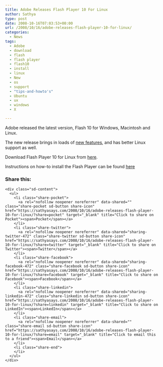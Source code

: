 ```yaml
---
title: Adobe Releases Flash Player 10 For Linux
author: Sathya
type: post
date: 2008-10-16T07:03:53+00:00
url: /2008/10/16/adobe-releases-flash-player-10-for-linux/
categories:
  - News
tags:
  - Adobe
  - download
  - flash
  - flash player
  - flash10
  - install
  - linux
  - New
  - os
  - support
  - "tips-and-howto's"
  - Ubuntu
  - ux
  - windows
  - X

---
```

Adobe released the latest version, Flash 10 for Windows, Macintosh and Linux.

The new release brings in loads of [new features][1], and has better Linux support as well.

Download Flash Player 10 for Linux from [here][2].
  
Instructions on how-to install the Flash Player can be found [here][3]

<div class="sharedaddy sd-sharing-enabled">
  <div class="robots-nocontent sd-block sd-social sd-social-icon-text sd-sharing">
    <h3 class="sd-title">
      Share this:
    </h3>
    
    <div class="sd-content">
      <ul>
        <li class="share-pocket">
          <a rel="nofollow noopener noreferrer" data-shared="" class="share-pocket sd-button share-icon" href="https://sathyasays.com/2008/10/16/adobe-releases-flash-player-10-for-linux/?share=pocket" target="_blank" title="Click to share on Pocket"><span>Pocket</span></a>
        </li>
        <li class="share-twitter">
          <a rel="nofollow noopener noreferrer" data-shared="sharing-twitter-472" class="share-twitter sd-button share-icon" href="https://sathyasays.com/2008/10/16/adobe-releases-flash-player-10-for-linux/?share=twitter" target="_blank" title="Click to share on Twitter"><span>Twitter</span></a>
        </li>
        <li class="share-facebook">
          <a rel="nofollow noopener noreferrer" data-shared="sharing-facebook-472" class="share-facebook sd-button share-icon" href="https://sathyasays.com/2008/10/16/adobe-releases-flash-player-10-for-linux/?share=facebook" target="_blank" title="Click to share on Facebook"><span>Facebook</span></a>
        </li>
        <li class="share-linkedin">
          <a rel="nofollow noopener noreferrer" data-shared="sharing-linkedin-472" class="share-linkedin sd-button share-icon" href="https://sathyasays.com/2008/10/16/adobe-releases-flash-player-10-for-linux/?share=linkedin" target="_blank" title="Click to share on LinkedIn"><span>LinkedIn</span></a>
        </li>
        <li class="share-email">
          <a rel="nofollow noopener noreferrer" data-shared="" class="share-email sd-button share-icon" href="https://sathyasays.com/2008/10/16/adobe-releases-flash-player-10-for-linux/?share=email" target="_blank" title="Click to email this to a friend"><span>Email</span></a>
        </li>
        <li class="share-end">
        </li>
      </ul>
    </div>
  </div>
</div>

 [1]: http://www.adobe.com/support/documentation/en/flashplayer/releasenotes.html#p10
 [2]: http://www.adobe.com/shockwave/download/download.cgi?P1_Prod_Version=ShockwaveFlash&P2_Platform=Linux
 [3]: http://www.adobe.com/products/flashplayer/productinfo/instructions/#section-3